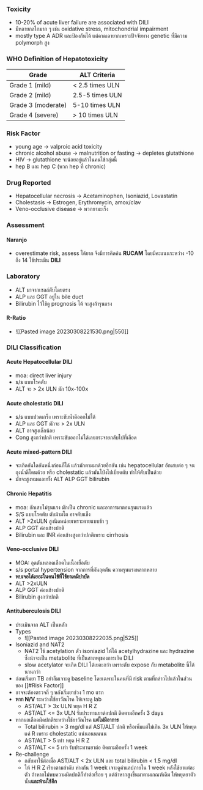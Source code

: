 ### Toxicity
- 10-20% of acute liver failure are associated with DILI
- มีหลายกลไกมาก ๆ เช่น oxidative stress, mitochondrial impairment
- mostly type A ADR และป้องกันได้ แต่คาดเดายากเพราะปัจจัยทาง genetic ที่มีความ polymorph สูง

### WHO Definition of Hepatotoxicity
| Grade              | ALT Criteria |
| ------------------ | -------- |
| Grade 1 (mild)     |< 2.5 times ULN|
| Grade 2 (mild)     |    2.5-5 times ULN      |
| Grade 3 (moderate) |5-10 times ULN|
| Grade 4 (severe)                   |> 10 times ULN|

### Risk Factor
- young age -> valproic acid toxicity
- chronic alcohol abuse -> malnutrition or fasting -> depletes glutathione
- HIV -> glutathione จะน้อยอยู่แล้วในคนไข้กลุ่มนี้
- hep B และ hep C (พวก hep ที่ chronic) 

### Drug Reported
- Hepatocellular necrosis -> Acetaminophen, Isoniazid, Lovastatin
- Cholestasis -> Estrogen, Erythromycin, amox/clav
- Veno-occlusive disease -> พวกยามะเร็ง

### Assessment

#### Naranjo
- overestimate risk, assess ได้ยาก จึงมีการคิดค้น **RUCAM** โดยมีคะแนนระหว่าง -10 ถึง 14 ใช้ประเมิน **DILI**

### Laboratory
- ALT มาจากเซลล์ตับโดยตรง
- ALP และ GGT อยู่ใน bile duct
- Bilirubin ไว้ใช้ดู prognosis ได้ จะสูงถ้ารุนแรง

#### R-Ratio
- ![[Pasted image 20230308221530.png|550]]


### DILI Classification

#### Acute Hepatocellular DILI
- moa: direct liver injury
- s/s แบบโรคตับ
- ALT จะ > 2x ULN มัก 10x-100x

#### Acute cholestatic DILI
- s/s แบบปวดเกร็ง เพราะขับน้ำดีออกไม่ได้
- ALP และ GGT มักจะ > 2x ULN
- ALT อาจสูงเล็กน้อย
- Cong สูงกว่าปกติ เพราะขับออกไม่ได้เลยกระจายกลับไปที่เลือด

#### Acute mixed-pattern DILI
- จะเกิดอันใดอันหนึ่งก่อนก็ได้ แล้วมักตามมาด้วยอีกอัน เช่น hepatocellular อักเสบต่อ ๆ จนถุงน้ำดีโดนด้วย หรือ cholestatic แล้วมันโป่งไปเบียดตับ ทำให้ตับเป็นด้วย
- มักจะสูงหมดเลยทั้ง ALT ALP GGT bilirubin

#### Chronic Hepatitis
- moa: อักเสบไม่รุนแรง มักเป็น chronic และอาการมาตอนรุนแรงแล้ว
- S/S แบบโรคตับ ตับม้ามโต อาจตับแข็ง
- ALT >2xULN สูงนิดหน่อยเพราะตายแบบช้า ๆ
- ALP GGT ค่อนข้างปกติ
- Bilirubin และ INR ค่อนข้างสูงกว่าปกติเพราะ cirrhosis

#### Veno-occlusive DILI
- MOA: อุดตันหลอดเลือดในเนื้อเยื่อตับ
- s/s portal hypertension จากการที่มันอุดตัน ความรุนแรงหลากหลาย
- **พบเจอได้เยอะในคนไข้ที่ใช้ยาเคมีบำบัด**
- ALT >2xULN
- ALP GGT ค่อนข้างปกติ
- Bilirubin สูงกว่าปกติ 

#### Antituberculosis DILI
- ประเมินจาก ALT เป็นหลัก
- Types
	- ![[Pasted image 20230308222035.png|525]]
- Isoniazid and NAT2
	- NAT2 ใช้ acetylation ตัว isoniazid ให้ได้ acetylhydrazine และ hydrazine ซึ่งน่าจะเป็น metabolite ที่เป็นสาเหตุของการเกิด DILI
	- slow acetylator จะเกิด DILI ได้เยอะกว่า เพราะตับ expose กับ metabolite นี้ได้นานกว่า
- ก่อนเริ่มยา TB อย่าลืมเจาะดู baseline โดยเฉพาะในคนที่มี risk ตามที่กล่าวไปแล้วในส่วนของ [[#Risk Factor]]
- อาจจะต้องตรวจถี่ ๆ หลังเริ่มยาช่วง 1 mo แรก
- **หาก N/V** ระหว่างใช้ยาวัณโรค ให้เจาะดู lab
	- AST/ALT > 3x ULN หยุด H R Z
	- AST/ALT <= 3x ULN รับประทานยาต่อปกติ ติดตามอีกครั้ง 3 days
- หากผลเลือดผิดปกติระหว่างใช้ยาวัณโรค **แต่ไม่มีอาการ**
	- Total bilirubin > 3 mg/dl แต่ AST/ALT ปกติ หรือเพิ่มแต่ไม่เกิน 3x ULN ให้หยุดแค่ R เพราะ cholestatic แน่นอนนนนน
	- AST/ALT > 5 เท่า หยุด H R Z
	- AST/ALT <= 5 เท่า รับประทานยาต่อ ติดตามอีกครั้ง 1 week
- Re-challenge
	- กลับมาใช้ต่อเมื่อ AST/ALT < 2x ULN และ total bilirubin < 1.5 mg/dl
	- ให้ H R Z เรียงตามลำดับ ห่างกัน 1 week เจาะดูค่าแลปภายใน 1 week หลังใช้ยาแต่ละตัว ถ้าหากไม่พบความผิดปกติก็ทำต่อเรื่อย ๆ แต่ถ้าหากสูงขึ้นมาตามเกณฑ์เดิม ให้หยุดยาตัวนั้น**และห้ามใช้อีก**
